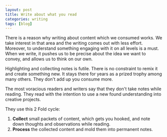 ```yaml
---
layout: post
title: Write about what you read
categories: writing
tags: [blog]
---
```


There is a reason why writing about content which we consumed works. We take interest in that area and the writing comes out with less effort. Moreover, to understand something engaging with it on all levels is a must.
When we write, it pushes us to be precise about the idea we want to convey, and allows us to think on  our own.

Highlighting and collecting notes is futile. There is no constraint to remix it and create something new. It stays there for years as a prized trophy among many others. They don't add up you consume more.

The most voracious readers and writers say that they don't take notes while reading. They read with the intention to use a new found understanding into creative projects.

They use this 2 Fold cycle:

1. **Collect** small packets of content, which gets you hooked, and note down thoughts and observations while reading.
2. **Process** the collected content and mold them into permanent notes.